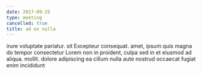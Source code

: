 ```yaml
---
date: 2017-09-25
type: meeting
cancelled: true
title: ad ex nulla
---
```

irure voluptate pariatur. sit Excepteur consequat. amet, ipsum quis magna do tempor consectetur Lorem non in proident, culpa sed in et eiusmod ad aliqua. mollit. dolore adipiscing ea cillum nulla aute nostrud occaecat fugiat enim incididunt